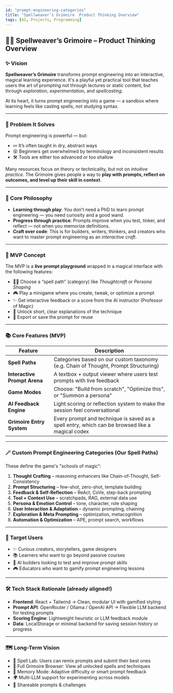 ```yaml
---
id: "prompt-engineering-categories"
title: "Spellweaver’s Grimoire  Product Thinking Overview"
tags: [AI, Projects, Programming]
---
```


## 🧙‍♀️ Spellweaver’s Grimoire – Product Thinking Overview

### ✨ Vision

**Spellweaver’s Grimoire** transforms prompt engineering into an interactive, magical learning experience. It's a playful yet practical tool that teaches users the art of prompting not through lectures or static content, but through *exploration*, *experimentation*, and *spellcasting*.

At its heart, it turns prompt engineering into a game — a sandbox where learning feels like casting spells, not studying syntax.

---

### 🎯 Problem It Solves

Prompt engineering is powerful — but:

- 💤 It’s often taught in dry, abstract ways
- 😵 Beginners get overwhelmed by terminology and inconsistent results
- 🛠 Tools are either too advanced or too shallow

Many resources focus on theory or technicality, but not on *intuitive practice*. The Grimoire gives people a way to **play with prompts, reflect on outcomes, and level up their skill in context**.

---

### 🧭 Core Philosophy

- **Learning through play**: You don’t need a PhD to learn prompt engineering — you need curiosity and a good wand.
- **Progress through practice**: Prompts improve when you test, tinker, and reflect — not when you memorize definitions.
- **Craft over code**: This is for builders, writers, thinkers, and creators who want to master prompt engineering as an *interactive craft*.

---

### 🧪 MVP Concept

The MVP is a **live prompt playground** wrapped in a magical interface with the following features:

- 🧙‍♀️ Choose a “spell path” (category) like *Thoughtcraft* or *Persona Shaping*
- 🎮 Play a minigame where you create, tweak, or optimize a prompt
- ✨ Get interactive feedback or a score from the AI instructor (Professor of Magic)
- 📘 Unlock short, clear explanations of the technique
- 🧾 Export or save the prompt for reuse

---

### 📚 Core Features (MVP)

| Feature | Description |
| --- | --- |
| **Spell Paths** | Categories based on our custom taxonomy (e.g. Chain of Thought, Prompt Structuring) |
| **Interactive Prompt Arena** | A textbox + output viewer where users test prompts with live feedback |
| **Game Modes** | Choose: "Build from scratch", "Optimize this", or "Summon a persona" |
| **AI Feedback Engine** | Light scoring or reflection system to make the session feel conversational |
| **Grimoire Entry System** | Every prompt and technique is saved as a spell entry, which can be browsed like a magical codex |

---

### 🪄 Custom Prompt Engineering Categories (Our Spell Paths)

These define the game's "schools of magic":

1. **Thought Crafting** – reasoning enhancers like Chain-of-Thought, Self-Consistency
2. **Prompt Structuring** – few-shot, zero-shot, template building
3. **Feedback & Self-Reflection** – ReAct, CoVe, step-back prompting
4. **Tool + Context Use** – scratchpads, RAG, external data use
5. **Persona & Emotion Control** – tone, character, role shaping
6. **User Interaction & Adaptation** – dynamic prompting, chaining
7. **Exploration & Meta Prompting** – optimization, metacognition
8. **Automation & Optimization** – APE, prompt search, workflows

---

### 🧩 Target Users

- ✨ Curious creators, storytellers, game designers
- 📚 Learners who want to go beyond passive courses
- 🧠 AI builders looking to test and improve prompt skills
- 🎮 Educators who want to gamify prompt engineering lessons

---

### 🛠 Tech Stack Rationale (already aligned!)

- **Frontend**: React + Tailwind → Clean, modular UI with gamified styling
- **Prompt API**: OpenRouter / Ollama / OpenAI API → Flexible LLM backend for testing prompts
- **Scoring Engine**: Lightweight heuristic or LLM feedback module
- **Data**: LocalStorage or minimal backend for saving session history or progress

---

### 🗺 Long-Term Vision

- 🧪 Spell Lab: Users can remix prompts and submit their best ones
- 📘 Full Grimoire Browser: View all unlocked spells and techniques
- 🧠 Memory Mode: Adaptive difficulty or smart prompt feedback
- 🌍 Multi-LLM support for experimenting across models
- 💬 Shareable prompts & challenges